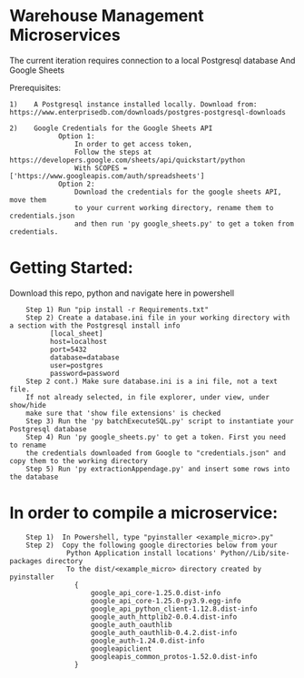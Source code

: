 
# Warehouse Management Microservices

The current iteration requires connection to a local Postgresql database
And Google Sheets

Prerequisites:



    1)    A Postgresql instance installed locally. Download from: https://www.enterprisedb.com/downloads/postgres-postgresql-downloads

    2)    Google Credentials for the Google Sheets API
                Option 1:
                    In order to get access token,
                    Follow the steps at https://developers.google.com/sheets/api/quickstart/python
                    With SCOPES = ['https://www.googleapis.com/auth/spreadsheets']
                Option 2:
                    Download the credentials for the google sheets API, move them
                    to your current working directory, rename them to credentials.json
                    and then run 'py google_sheets.py' to get a token from credentials.

<h1> Getting Started: </h1>
Download this repo, python and navigate here in powershell

        Step 1) Run "pip install -r Requirements.txt"
        Step 2) Create a database.ini file in your working directory with a section with the Postgresql install info
              [local_sheet]
              host=localhost
              port=5432
              database=database
              user=postgres
              password=password
        Step 2 cont.) Make sure database.ini is a ini file, not a text file.
        If not already selected, in file explorer, under view, under show/hide
        make sure that 'show file extensions' is checked
        Step 3) Run the 'py batchExecuteSQL.py' script to instantiate your Postgresql database
        Step 4) Run 'py google_sheets.py' to get a token. First you need to rename
        the credentials downloaded from Google to "credentials.json" and copy them to the working directory
        Step 5) Run 'py extractionAppendage.py' and insert some rows into the database

<h1>In order to compile a microservice:</h1>

        Step 1)  In Powershell, type "pyinstaller <example_micro>.py"
        Step 2)  Copy the following google directories below from your
                  Python Application install locations' Python//Lib/site-packages directory
                  To the dist/<example_micro> directory created by pyinstaller
                    {
                        google_api_core-1.25.0.dist-info
                        google_api_core-1.25.0-py3.9.egg-info
                        google_api_python_client-1.12.8.dist-info
                        google_auth_httplib2-0.0.4.dist-info
                        google_auth_oauthlib
                        google_auth_oauthlib-0.4.2.dist-info
                        google_auth-1.24.0.dist-info
                        googleapiclient
                        googleapis_common_protos-1.52.0.dist-info
                    }
